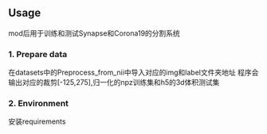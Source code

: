 ## Usage
mod后用于训练和测试Synapse和Corona19的分割系统

### 1. Prepare data
在datasets中的Preprocess_from_nii中导入对应的img和label文件夹地址
程序会输出对应的裁剪[-125,275],归一化的npz训练集和h5的3d体积测试集

### 2. Environment
安装requirements





